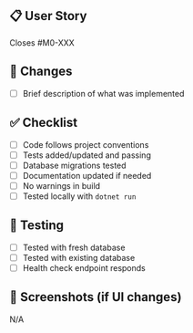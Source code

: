 ## 📋 User Story
Closes #M0-XXX

## 🎯 Changes
- [ ] Brief description of what was implemented

## ✅ Checklist
- [ ] Code follows project conventions
- [ ] Tests added/updated and passing
- [ ] Database migrations tested
- [ ] Documentation updated if needed
- [ ] No warnings in build
- [ ] Tested locally with `dotnet run`

## 🧪 Testing
- [ ] Tested with fresh database
- [ ] Tested with existing database
- [ ] Health check endpoint responds

## 📸 Screenshots (if UI changes)
N/A